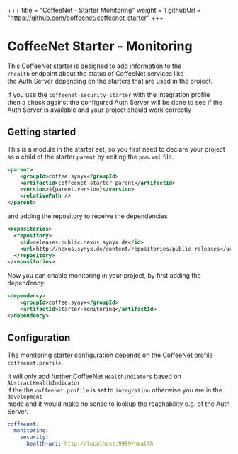 +++
title = "CoffeeNet - Starter Monitoring"
weight = 1
githubUrl = "https://github.com/coffeenet/coffeenet-starter"
+++

# CoffeeNet Starter - Monitoring

This CoffeeNet starter is designed to add information to the  
`/health` endpoint about the status of CoffeeNet services like  
the Auth Server depending on the starters that are used in the project.

If you use the `coffeenet-security-starter` with the integration profile  
then a check against the configured Auth Server will be done to see
if the Auth Server is available and your project should work correctly


## Getting started

This is a module in the starter set, so you first need to declare your project
as a child of the starter `parent` by editing the `pom.xml` file.

```xml
<parent>
    <groupId>coffee.synyx</groupId>
    <artifactId>coffeenet-starter-parent</artifactId>
    <version>${parent.version}</version>
    <relativePath />
</parent>
```

and adding the repository to receive the dependencies

```xml
<repositories>
  <repository>
    <id>releases.public.nexus.synyx.de</id>
    <url>http://nexus.synyx.de/content/repositories/public-releases</url>
  </repository>
</repositories>
```

Now you can enable monitoring in your project, by first adding the dependency:

```xml
<dependency>
    <groupId>coffee.synyx</groupId>
    <artifactId>starter-monitoring</artifactId>
</dependency>
```

## Configuration
The monitoring starter configuration depends on the CoffeeNet profile `coffeenet.profile`.

It will only add further CoffeeNet `HealthIndiators` based on `AbstractHealthIndicator`  
if the the `coffeenet.profile` is set to `integration` otherwise you are in the `development`  
mode and it would make no sense to lookup the reachability e.g. of the Auth Server.

```yaml
coffeenet:
  monitoring:
    security:
      health-uri: http://localhost:9999/health
```